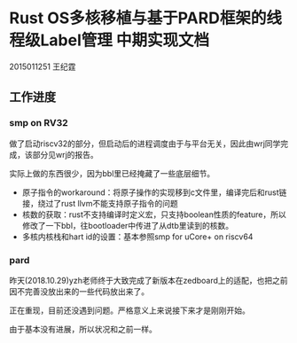 # Rust OS多核移植与基于PARD框架的线程级Label管理 中期实现文档

2015011251 王纪霆

## 工作进度

### smp on RV32

做了启动riscv32的部分，但启动后的进程调度由于与平台无关，因此由wrj同学完成，该部分见wrj的报告。

实际上做的东西很少，因为bbl里已经掩藏了一些底层细节。

+ 原子指令的workaround：将原子操作的实现移到c文件里，编译完后和rust链接，绕过了rust llvm不能支持原子指令的问题
+ 核数的获取：rust不支持编译时定义宏，只支持boolean性质的feature，所以修改了一下bbl，往bootloader中传进了从dtb里读到的核数。
+ 多核内核栈和hart id的设置：基本参照smp for uCore+ on riscv64

### pard

昨天(2018.10.29)yzh老师终于大致完成了新版本在zedboard上的适配，也把之前因不完善没放出来的一些代码放出来了。

正在重现，目前还没遇到问题。严格意义上来说接下来才是刚刚开始。

由于基本没有进展，所以状况和之前一样。